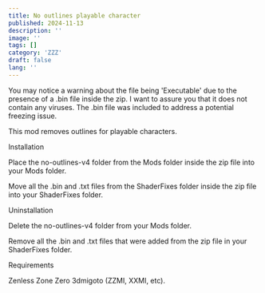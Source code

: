 ```yaml
---
title: No outlines playable character
published: 2024-11-13
description: ''
image: ''
tags: []
category: 'ZZZ'
draft: false 
lang: ''
---
```


You may notice a warning about the file being 'Executable' due to the presence of a .bin file inside the zip. I want to assure you that it does not contain any viruses. The .bin file was included to address a potential freezing issue.

This mod removes outlines for playable characters.

Installation

Place the no-outlines-v4 folder from the Mods folder inside the zip file into your Mods folder.

Move all the .bin and .txt files from the ShaderFixes folder inside the zip file into your ShaderFixes folder.

Uninstallation

Delete the no-outlines-v4 folder from your Mods folder.

Remove all the .bin and .txt files that were added from the zip file in your ShaderFixes folder.

Requirements

Zenless Zone Zero 3dmigoto (ZZMI, XXMI, etc).
